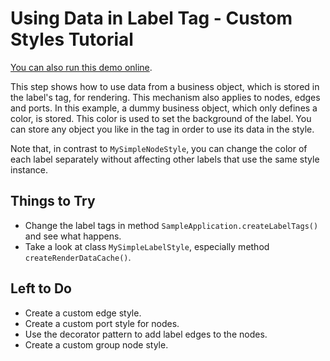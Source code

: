<!--
 //////////////////////////////////////////////////////////////////////////////
 // @license
 // This demo file is part of yFiles for HTML 2.3.0.3.
 // Use is subject to license terms.
 //
 // Copyright (c) 2000-2020 by yWorks GmbH, Vor dem Kreuzberg 28,
 // 72070 Tuebingen, Germany. All rights reserved.
 //
 //////////////////////////////////////////////////////////////////////////////
-->
# Using Data in Label Tag - Custom Styles Tutorial

[You can also run this demo online](https://live.yworks.com/demos/02-tutorial-custom-styles/15-using-data-in-label-tag/index.html).

This step shows how to use data from a business object, which is stored in the label's tag, for rendering. This mechanism also applies to nodes, edges and ports. In this example, a dummy business object, which only defines a color, is stored. This color is used to set the background of the label. You can store any object you like in the tag in order to use its data in the style.

Note that, in contrast to `MySimpleNodeStyle`, you can change the color of each label separately without affecting other labels that use the same style instance.

## Things to Try

- Change the label tags in method `SampleApplication.createLabelTags()` and see what happens.
- Take a look at class `MySimpleLabelStyle`, especially method `createRenderDataCache()`.

## Left to Do

- Create a custom edge style.
- Create a custom port style for nodes.
- Use the decorator pattern to add label edges to the nodes.
- Create a custom group node style.
